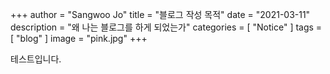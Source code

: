 +++
author = "Sangwoo Jo"
title = "블로그 작성 목적"
date = "2021-03-11"
description = "왜 나는 블로그를 하게 되었는가"
categories = [
    "Notice"
]
tags = [
    "blog"
]
image = "pink.jpg"
+++

테스트입니다.